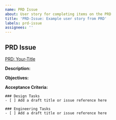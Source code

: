 ```yaml
---
name: PRD Issue
about: User story for completing items on the PRD
title: 'PRD-Issue: Example user story from PRD'
labels: prd-issue
assignees: ''
---
```


## PRD Issue

<!--- Welcome! Please use this template to provide a detailed description of the feature you would like to see implemented. The PRD Issue should be framed as a User Story where it clearly explains what value it provides to our users. After reading a user story, the team should clearly know why they are building, what they're building, and the value it creates. Acceptance criteria are the conditions that the feature must meet to be accepted by a user and defines what needs to be implemented to be considered complete. --->

<!-- Example Title: Redesign Chat Window for Improved User Experience -->

[PRD: Your-Title]()

**Description:**

<!-- What is the problem we are trying to solve? -->

<!-- Example: As a user, I want a redesigned chat window so that I can more easily follow conversations and communicate with Cody. The current chat window feels outdated and cluttered - messages from different commands blend together and it's hard to distinguish what the output is. I have to scroll back through walls of text to understand the flow of a conversation and the output of answers is extremely slow. This frustrates me and makes me less engaged in the chat.

The new chat window should be fast and responsive, with the ability to let the user choose the type of context used for the LLM. I should be given the option to choose whether or not I want Cody to find the context, or let me choose it myself. I want more control on what is fed into the LLM for answers. I should easily be able to distinguish what my last question was versus what was displayed from commands.

The new chat window should have a clean, modern interface with plenty of white space, reminiscent of existing AI chatbots. Each message should appear in a clearly defined chat bubble that is visually attributed to the prompt that triggered it. This will help conversations feel well-structured and easy to follow. A text box at the bottom will let me quickly type a response. -->

**Objectives:**

<!-- What is the end goal? -->

<!-- Example: The goal is to create an intuitive, uncluttered chat experience that delights users and facilitates seamless communication. It needs to be as fast as existing AI chatbots, and give the user control of what is used as context. The redesigned chat should increase lovability by removing the complication of context mixing and making it lightning fast for users. -->

**Acceptance Criteria:**

<!-- Example:
- The chat window has a clean, uncluttered interface with plenty of white space
- The user should have the option to select whether Cody or the user chooses the context
- The user should be able to use "@ commands" to select files or symbols for context
- The chat should separate the output from Chat and Commands
- The chat should be a close mimic to existing AI chatbots
- Messages are displayed in bubbles that clearly indicate which user sent each message
- Messages scroll vertically as more are added
- The window can be minimized/maximized for multitasking
- Fonts, colors, and layout align with brand style and accessibility guide
-->

```[tasklist]
### Design Tasks
- [ ] Add a draft title or issue reference here
```

```[tasklist]
### Engineering Tasks
- [ ] Add a draft title or issue reference here
```
